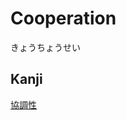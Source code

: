# Cooperation
きょうちょうせい
## Kanji
[協](../Kanji/kanji-dict/協.md)[調](../Kanji/kanji-dict/調.md)[性](../Kanji/kanji-dict/性.md)